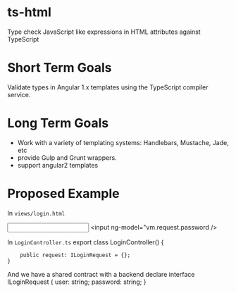 # ts-html
Type check JavaScript like expressions in HTML attributes against TypeScript

# Short Term Goals 
Validate types in Angular 1.x templates using  the TypeScript compiler service. 

# Long Term Goals
* Work with a variety of templating systems: Handlebars, Mustache, Jade, etc
* provide Gulp and Grunt wrappers. 
* support angular2 templates 

# Proposed Example
In `views/login.html`
    <!-- ts-html vm: LoginController -->
    <div>
        <input ng-model="vm.request.user" />
        <input ng-model="vm.request.password />
    </div>
    
In `LoginController.ts`
    export class LoginController() {
        
        public request: ILoginRequest = {};
    }
    
And we have a shared contract with a backend
    declare interface ILoginRequest {
        user: string;
        password: string;
    }
